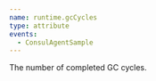 ```yaml
---
name: runtime.gcCycles
type: attribute
events:
  - ConsulAgentSample
---
```


The number of completed GC cycles.